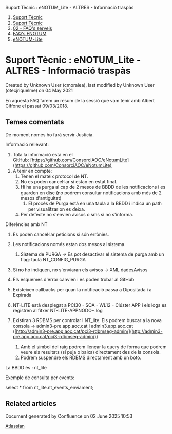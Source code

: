 Suport Tècnic : eNOTUM\_Lite - ALTRES - Informació traspàs  

1.  [Suport Tècnic](index.html)
2.  [Suport Tècnic](13893782.html)
3.  [02 - FAQ's serveis](26313393.html)
4.  [FAQ's ENOTUM](28705561.html)
5.  [eNOTUM-Lite](eNOTUM-Lite_36341310.html)

Suport Tècnic : eNOTUM\_Lite - ALTRES - Informació traspàs
==========================================================

Created by Unknown User (cmoralea), last modified by Unknown User (otecjriquelme) on 04 May 2021

En aquesta FAQ farem un resum de la sessió que vam tenir amb Albert Ciffone el passat 09/03/2018.

Temes comentats
---------------

De moment només ho farà servir Justícia.

Informació rellevant:

1.  Tota la informació està en el GitHub: [https://github.com/ConsorciAOC/eNotumLite](https://github.com/ConsorciAOC/eNotumLite)
2.  A tenir en compte:  
    1.  Tenen el mateix protocol de NT.
    2.  No es poden cancel·lar si estan en estat final.
    3.  Hi ha una purga al cap de 2 mesos de BBDD de les notificacions i es guarden en disc (no podrem consultar notificacions amb més de 2 mesos d'antiguitat)
        1.  El procés de Purga està en una taula a la BBDD i indica un path per visualitzar on es deixa.
    4.  Per defecte no s'envien avisos o sms si no s'informa.

  

Diferències amb NT

1.  Es poden cancel·lar peticions si són errònies.
2.  Les notificacions només estan dos mesos al sistema.
    1.  Sistema de PURGA → Es pot desactivar el sistema de purga amb un flag: taula NT\_CONFIG\_PURGA
3.  Si no ho indiquen, no s'enviaran els avisos → XML dadesAvisos
4.  Els esquemes d'error canvien i es poden trobar al GitHub
5.  Existeixen callbacks per quan la notificació passa a Dipositada i a Expirada

  

1.  NT-LITE està desplegat a PCI30 - SOA - WL12 - Clúster APP i els logs es registren al fitxer NT-LITE-APPNODO\*.log
2.  Existiran 3 RDBMS per controlar l'NT\_lite. Els podrem buscar a la nova consola → admin3-pre.app.aoc.cat i admin3.app.aoc.cat ([http://admin3-pre.app.aoc.cat/pci3-rdbmseg-admin/](http://admin3-pre.app.aoc.cat/pci3-rdbmseg-admin/))
    1.  Amb el símbol del raig podrem llençar la query de forma que podrem veure els resultats (si puja o baixa) directament des de la consola.
    2.  Podrem suspendre els RDBMS directament amb un botó.  
          
          
        

La BBDD és : nt\_lite

Exemple de consulta per events:


select \* from nt\_lite.nt\_events\_enviament;

Related articles
----------------

  

Document generated by Confluence on 02 June 2025 10:53

[Atlassian](http://www.atlassian.com/)